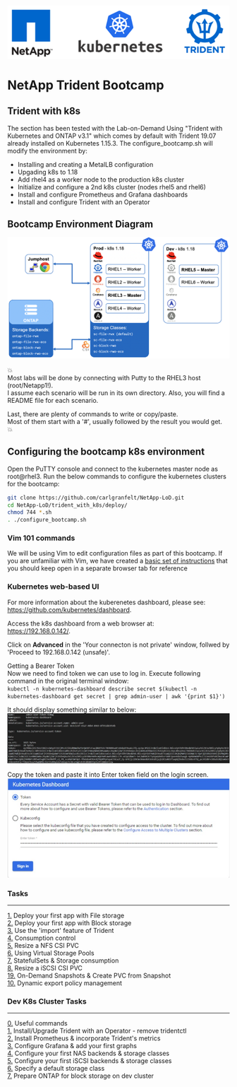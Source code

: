 <p align="center"><img src="images/k8s-header.png"></p>

# NetApp Trident Bootcamp

## Trident with k8s

The section has been tested with the Lab-on-Demand Using "Trident with Kubernetes and ONTAP v3.1" which comes by default with Trident 19.07 already installed on Kubernetes 1.15.3. The configure_bootcamp.sh will modify the environment by:

- Installing and creating a MetalLB configuration
- Upgading k8s to 1.18
- Add rhel4 as a worker node to the production k8s cluster
- Initialize and configure a 2nd k8s cluster (nodes rhel5 and rhel6)
- Install and configure Prometheus and Grafana dashboards
- Install and configure Trident with an Operator

## Bootcamp Environment Diagram

<p align="center"><img src="images/lab-diagram.png"></p>

:boom:  
Most labs will be done by connecting with Putty to the RHEL3 host (root/Netapp1!).  
I assume each scenario will be run in its own directory. Also, you will find a README file for each scenario.  

Last, there are plenty of commands to write or copy/paste.  
Most of them start with a '#', usually followed by the result you would get.  
:boom:  

## Configuring the bootcamp k8s environment

Open the PuTTY console and connect to the kubernetes master node as root@rhel3. Run the below commands to configure the kubernetes clusters for the bootcamp:  

```bash
git clone https://github.com/carlgranfelt/NetApp-LoD.git  
cd NetApp-LoD/trident_with_k8s/deploy/  
chmod 744 *.sh  
. ./configure_bootcamp.sh
```

### Vim 101 commands

We will be using Vim to edit configuration files as part of this bootcamp.  If you are unfamiliar with Vim, we have created a [basic set of instructions](trident_with_k8s/tasks/vim/README.md) that you should keep open in a separate browser tab for reference

### Kubernetes web-based UI

For more information about the kuberenetes dashboard, please see:  
<https://github.com/kubernetes/dashboard>.

Access the k8s dashboard from a web browser at:  
<https://192.168.0.142/>.  

Click on **Advanced** in the 'Your connecton is not private' window, follwed by 'Proceed to 192.168.0.142 (unsafe)'.

Getting a Bearer Token  
Now we need to find token we can use to log in. Execute following command in the original terminal window:  
`kubectl -n kubernetes-dashboard describe secret $(kubectl -n kubernetes-dashboard get secret | grep admin-user | awk '{print $1}')`

It should display something similar to below:
![Admin user token](images/dashboard-token.jpg "Admin user token")

Copy the token and paste it into Enter token field on the login screen.
![Kubernetes Dashboard Sign in](images/dashboard-sign-in.jpg "Kubernetes Dashboard Sign in")

### Tasks

---------

[1.](trident_with_k8s/tasks/file_app) Deploy your first app with File storage  
[2.](trident_with_k8s/tasks/block_app) Deploy your first app with Block storage  
[3.](trident_with_k8s/tasks/pv_import) Use the 'import' feature of Trident  
[4.](trident_with_k8s/tasks/quotas) Consumption control  
[5.](trident_with_k8s/tasks/file_resize) Resize a NFS CSI PVC  
[6.](trident_with_k8s/tasks/storage_pools) Using Virtual Storage Pools  
[7.](trident_with_k8s/tasks/statefulsets) StatefulSets & Storage consumption  
[8.](trident_with_k8s/tasks/resize_block) Resize a iSCSI CSI PVC  
[19.](trident_with_k8s/tasks/snapshots_clones) On-Demand Snapshots & Create PVC from Snapshot  
[10.](trident_with_k8s/tasks/dynamic_exports) Dynamic export policy management  

### Dev K8s Cluster Tasks

---------
[0.](trident_with_k8s/tasks/useful_commands) Useful commands  
[1.](trident_with_k8s/tasks/install_trident) Install/Upgrade Trident with an Operator - remove tridentctl  
[2.](trident_with_k8s/tasks/config_prometheus) Install Prometheus & incorporate Trident's metrics  
[3.](trident_with_k8s/tasks/config_grafana) Configure Grafana & add your first graphs  
[4.](trident_with_k8s/tasks/config_file) Configure your first NAS backends & storage classes  
[5.](trident_with_k8s/tasks/config_block) Configure your first iSCSI backends & storage classes  
[6.](trident_with_k8s/tasks/default_sc) Specify a default storage class  
[7.](trident_with_k8s/tasks/ontap_block) Prepare ONTAP for block storage on dev cluster  
